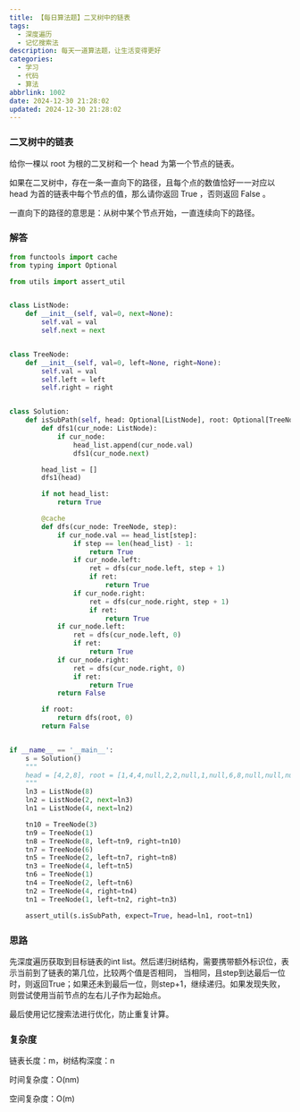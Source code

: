 ```yaml
---
title: 【每日算法题】二叉树中的链表
tags:
  - 深度遍历
  - 记忆搜索法
description: 每天一道算法题，让生活变得更好
categories:
  - 学习
  - 代码
  - 算法
abbrlink: 1002
date: 2024-12-30 21:28:02
updated: 2024-12-30 21:28:02
---
```


### 二叉树中的链表

给你一棵以 root 为根的二叉树和一个 head 为第一个节点的链表。

如果在二叉树中，存在一条一直向下的路径，且每个点的数值恰好一一对应以 head 为首的链表中每个节点的值，那么请你返回 True ，否则返回 False 。

一直向下的路径的意思是：从树中某个节点开始，一直连续向下的路径。

### 解答

```python
from functools import cache
from typing import Optional

from utils import assert_util


class ListNode:
    def __init__(self, val=0, next=None):
        self.val = val
        self.next = next


class TreeNode:
    def __init__(self, val=0, left=None, right=None):
        self.val = val
        self.left = left
        self.right = right


class Solution:
    def isSubPath(self, head: Optional[ListNode], root: Optional[TreeNode]) -> bool:
        def dfs1(cur_node: ListNode):
            if cur_node:
                head_list.append(cur_node.val)
                dfs1(cur_node.next)

        head_list = []
        dfs1(head)

        if not head_list:
            return True

        @cache
        def dfs(cur_node: TreeNode, step):
            if cur_node.val == head_list[step]:
                if step == len(head_list) - 1:
                    return True
                if cur_node.left:
                    ret = dfs(cur_node.left, step + 1)
                    if ret:
                        return True
                if cur_node.right:
                    ret = dfs(cur_node.right, step + 1)
                    if ret:
                        return True
            if cur_node.left:
                ret = dfs(cur_node.left, 0)
                if ret:
                    return True
            if cur_node.right:
                ret = dfs(cur_node.right, 0)
                if ret:
                    return True
            return False

        if root:
            return dfs(root, 0)
        return False


if __name__ == '__main__':
    s = Solution()
    """
    head = [4,2,8], root = [1,4,4,null,2,2,null,1,null,6,8,null,null,null,null,1,3]
    """
    ln3 = ListNode(8)
    ln2 = ListNode(2, next=ln3)
    ln1 = ListNode(4, next=ln2)

    tn10 = TreeNode(3)
    tn9 = TreeNode(1)
    tn8 = TreeNode(8, left=tn9, right=tn10)
    tn7 = TreeNode(6)
    tn5 = TreeNode(2, left=tn7, right=tn8)
    tn3 = TreeNode(4, left=tn5)
    tn6 = TreeNode(1)
    tn4 = TreeNode(2, left=tn6)
    tn2 = TreeNode(4, right=tn4)
    tn1 = TreeNode(1, left=tn2, right=tn3)

    assert_util(s.isSubPath, expect=True, head=ln1, root=tn1)
```

### 思路

先深度遍历获取到目标链表的int list。然后递归树结构，需要携带额外标识位，表示当前到了链表的第几位，比较两个值是否相同，
当相同，且step到达最后一位时，则返回True；如果还未到最后一位，则step+1，继续递归。如果发现失败，则尝试使用当前节点的左右儿子作为起始点。

最后使用记忆搜索法进行优化，防止重复计算。

### 复杂度

链表长度：m，树结构深度：n

时间复杂度：O(nm)

空间复杂度：O(m)
